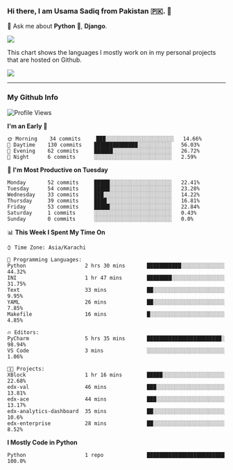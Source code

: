 ### Hi there, I am Usama Sadiq from Pakistan 🇵🇰. 👋

💬 Ask me about **Python** 🐍, **Django**. <!-- , Testing, Docker, Jenkins Automation, -->

<!--  
🗣 I love to talk about
  - Automating day-to-day stuff using Python
  - **Urdu Literature** 📚, **Anime** 💻, **Manga** 📜, **Light Novels** 📜, **Comics** 📱.  
-->

<img align="center" src="https://github-readme-stats.vercel.app/api?username=UsamaSadiq&custom_title=My Stats&show_icons=true&theme=dark&count_private=true&include_all_commits=true" />

This chart shows the languages I mostly work on in my personal projects that are hosted on Github.

<img align="center" src="https://github-readme-stats.vercel.app/api/top-langs/?username=UsamaSadiq&langs_count=10&layout=compact" />

--- 
### My Github Info
<!--START_SECTION:waka-->
![Profile Views](http://img.shields.io/badge/Profile%20Views-152-blue)

**I'm an Early 🐤** 

```text
🌞 Morning    34 commits     ███░░░░░░░░░░░░░░░░░░░░░░   14.66% 
🌆 Daytime    130 commits    ██████████████░░░░░░░░░░░   56.03% 
🌃 Evening    62 commits     ██████░░░░░░░░░░░░░░░░░░░   26.72% 
🌙 Night      6 commits      ░░░░░░░░░░░░░░░░░░░░░░░░░   2.59%

```
📅 **I'm Most Productive on Tuesday** 

```text
Monday       52 commits     █████░░░░░░░░░░░░░░░░░░░░   22.41% 
Tuesday      54 commits     █████░░░░░░░░░░░░░░░░░░░░   23.28% 
Wednesday    33 commits     ███░░░░░░░░░░░░░░░░░░░░░░   14.22% 
Thursday     39 commits     ████░░░░░░░░░░░░░░░░░░░░░   16.81% 
Friday       53 commits     █████░░░░░░░░░░░░░░░░░░░░   22.84% 
Saturday     1 commits      ░░░░░░░░░░░░░░░░░░░░░░░░░   0.43% 
Sunday       0 commits      ░░░░░░░░░░░░░░░░░░░░░░░░░   0.0%

```


📊 **This Week I Spent My Time On** 

```text
⌚︎ Time Zone: Asia/Karachi

💬 Programming Languages: 
Python                   2 hrs 30 mins       ███████████░░░░░░░░░░░░░░   44.32% 
INI                      1 hr 47 mins        ████████░░░░░░░░░░░░░░░░░   31.75% 
Text                     33 mins             ██░░░░░░░░░░░░░░░░░░░░░░░   9.95% 
YAML                     26 mins             ██░░░░░░░░░░░░░░░░░░░░░░░   7.85% 
Makefile                 16 mins             █░░░░░░░░░░░░░░░░░░░░░░░░   4.85%

🔥 Editors: 
PyCharm                  5 hrs 35 mins       ████████████████████████░   98.94% 
VS Code                  3 mins              ░░░░░░░░░░░░░░░░░░░░░░░░░   1.06%

🐱‍💻 Projects: 
XBlock                   1 hr 16 mins        █████░░░░░░░░░░░░░░░░░░░░   22.68% 
edx-val                  46 mins             ███░░░░░░░░░░░░░░░░░░░░░░   13.81% 
edx-ace                  44 mins             ███░░░░░░░░░░░░░░░░░░░░░░   13.17% 
edx-analytics-dashboard  35 mins             ██░░░░░░░░░░░░░░░░░░░░░░░   10.6% 
edx-enterprise           28 mins             ██░░░░░░░░░░░░░░░░░░░░░░░   8.52%

```

**I Mostly Code in Python** 

```text
Python                   1 repo              █████████████████████████   100.0%

```



<!--END_SECTION:waka-->
<!--
**UsamaSadiq/UsamaSadiq** is a ✨ _special_ ✨ repository because its `README.md` (this file) appears on your GitHub profile.

Here are some ideas to get you started:

- 🔭 I’m currently working on ...
- 🌱 I’m currently learning ...
- 👯 I’m looking to collaborate on ...
- 🤔 I’m looking for help with ...
- 📫 How to reach me: ...
- 😄 Pronouns: ...
- ⚡ Fun fact: ...
-->
